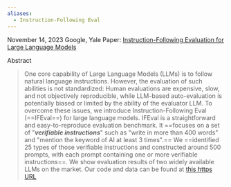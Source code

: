```yaml
---
aliases:
  - Instruction-Following Eval
---
```

November 14, 2023
Google, Yale
Paper: [Instruction-Following Evaluation for Large Language Models](https://arxiv.org/abs/2311.07911)


Abstract
> One core capability of Large Language Models (LLMs) is to follow natural language instructions. However, the evaluation of such abilities is not standardized: Human evaluations are expensive, slow, and not objectively reproducible, while LLM-based auto-evaluation is potentially biased or limited by the ability of the evaluator LLM. To overcome these issues, we introduce Instruction-Following Eval (==IFEval==) for large language models. IFEval is a straightforward and easy-to-reproduce evaluation benchmark. It ==focuses on a set of "***verifiable instructions***" such as "write in more than 400 words" and "mention the keyword of AI at least 3 times".== We ==identified 25 types of those verifiable instructions and constructed around 500 prompts, with each prompt containing one or more verifiable instructions==. We show evaluation results of two widely available LLMs on the market. Our code and data can be found at [this https URL](https://github.com/google-research/google-research/tree/master/instruction_following_eval)